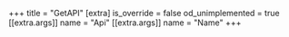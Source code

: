 +++
title = "GetAPI"
[extra]
is_override = false
od_unimplemented = true
[[extra.args]]
name = "Api"
[[extra.args]]
name = "Name"
+++